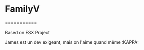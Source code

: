 
# FamilyV
===========

Based on ESX Project

James est un dev exigeant, mais on l'aime quand même  :KAPPA:

